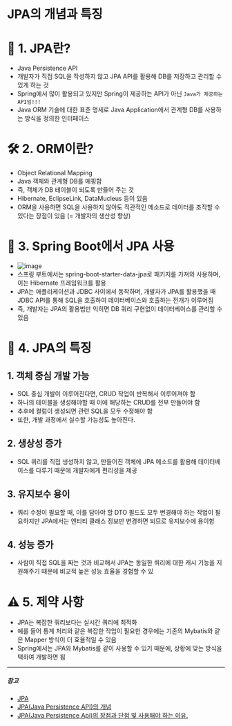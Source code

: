 # JPA의 개념과 특징

# 📜 1. JPA란?

- Java Persistence API
- 개발자가 직접 SQL을 작성하지 않고 JPA API를 활용해 DB를 저장하고 관리할 수 있게 하는 것
- Spring에서 많이 활용되고 있지만 Spring이 제공하는 API가 아닌 ```Java가 제공하는 API임!!!```
- Java ORM 기술에 대한 표준 명세로 Java Application에서 관계형 DB를 사용하는 방식을 정의한 인터페이스

# 🛠️ 2. ORM이란?

- Object Relational Mapping
- Java 객체와 관계형 DB를 매핑함
- 즉, 객체가 DB 테이블이 되도록 만들어 주는 것
- Hibernate, EclipseLink, DataMucleus 등이 있음
- ORM을 사용하면 SQL을 사용하지 않아도 직관적인 메소드로 데이터를 조작할 수 있다는 장점이 있음 (= 개발자의 생산성 향상)

# 🌿 3. Spring Boot에서 JPA 사용
- ![image](https://github.com/SeoYeonBae/CS_study/assets/101535851/12bbaa68-3b7a-41dc-a0f2-f5d6f0ba5755)
- 스프링 부트에서는 spring-boot-starter-data-jpa로 패키지를 가져와 사용하며, 이는 Hibernate 프레임워크를 활용
- JPA는 애플리케이션과 JDBC 사이에서 동작하며, 개발자가 JPA를 활용했을 때 JDBC API를 통해 SQL을 호출하여 데이터베이스와 호출하는 전개가 이루어짐
- 즉, 개발자는 JPA의 활용법만 익히면 DB 쿼리 구현없이 데이터베이스를 관리할 수 있음

# 📌 4. JPA의 특징

## 1. 객체 중심 개발 가능

- SQL 중심 개발이 이루어진다면, CRUD 작업이 반복해서 이루어져야 함
- 하나의 테이블을 생성해야할 때 이에 해당하는 CRUD를 전부 만들어야 함
- 추후에 컬럼이 생성되면 관련 SQL을 모두 수정해야 함
- 또한, 개발 과정에서 실수할 가능성도 높아진다.

## 2. 생상성 증가

- SQL 쿼리를 직접 생성하지 않고, 만들어진 객체에 JPA 메소드를 활용해 데이터베이스를 다루기 때문에 개발자에게 편리성을 제공

## 3. 유지보수 용이

- 쿼리 수정이 필요할 때, 이를 담아야 할 DTO 필드도 모두 변경해야 하는 작업이 필요하지만 JPA에서는 엔티티 클래스 정보만 변경하면 되므로 유지보수에 용이함

## 4. 성능 증가

- 사람이 직접 SQL을 짜는 것과 비교해서 JPA는 동일한 쿼리에 대한 캐시 기능을 지원해주기 때문에 비교적 높은 성능 효율을 경험할 수 있

# ⚠️ 5. 제약 사항

- JPA는 복잡한 쿼리보다는 실시간 쿼리에 최적화
- 예를 들어 통계 처리와 같은 복잡한 작업이 필요한 경우에는 기존의 Mybatis와 같은 Mapper 방식이 더 효율적일 수 있음
- Spring에서는 JPA와 Mybatis를 같이 사용할 수 있기 때문에, 상황에 맞는 방식을 택하여 개발하면 됨

---

##### 참고

- [JPA](https://gyoogle.dev/blog/web-knowledge/spring-knowledge/JPA.html)
- [JPA(Java Persistence API)의 개념](https://velog.io/@modsiw/JPAJava-Persistence-API%EC%9D%98-%EA%B0%9C%EB%85%90)
- [JPA(Java Persistence Api)의 장점과 단점 및 사용해야 하는 이유.](https://wedul.site/506)
